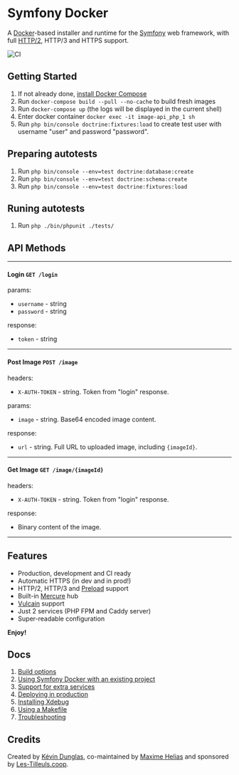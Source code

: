 # Symfony Docker

A [Docker](https://www.docker.com/)-based installer and runtime for the [Symfony](https://symfony.com) web framework, with full [HTTP/2](https://symfony.com/doc/current/weblink.html), HTTP/3 and HTTPS support.

![CI](https://github.com/dunglas/symfony-docker/workflows/CI/badge.svg)

## Getting Started

1. If not already done, [install Docker Compose](https://docs.docker.com/compose/install/)
2. Run `docker-compose build --pull --no-cache` to build fresh images
3. Run `docker-compose up` (the logs will be displayed in the current shell)
4. Enter docker container `docker exec -it image-api_php_1 sh`
5. Run `php bin/console doctrine:fixtures:load` to create test user with username "user" and password "password".

## Preparing autotests
1. Run `php bin/console --env=test doctrine:database:create`
2. Run `php bin/console --env=test doctrine:schema:create`
3. Run `php bin/console --env=test doctrine:fixtures:load`

## Runing autotests
1. Run `php ./bin/phpunit ./tests/`

## API Methods

---

#### Login `GET /login`

params:
* `username` - string
* `password` - string

response:
* `token` - string
---
#### Post Image `POST /image`

headers:
* `X-AUTH-TOKEN` - string. Token from "login" response.

params:
* `image` - string. Base64 encoded image content.

response:
* `url` - string. Full URL to uploaded image, including `{imageId}`.
---
#### Get Image `GET /image/{imageId}`

headers:
* `X-AUTH-TOKEN` - string. Token from "login" response.

response:
* Binary content of the image.

---

## Features

* Production, development and CI ready
* Automatic HTTPS (in dev and in prod!)
* HTTP/2, HTTP/3 and [Preload](https://symfony.com/doc/current/web_link.html) support
* Built-in [Mercure](https://symfony.com/doc/current/mercure.html) hub
* [Vulcain](https://vulcain.rocks) support
* Just 2 services (PHP FPM and Caddy server)
* Super-readable configuration

**Enjoy!**

## Docs

1. [Build options](docs/build.md)
2. [Using Symfony Docker with an existing project](docs/existing-project.md)
3. [Support for extra services](docs/extra-services.md)
4. [Deploying in production](docs/production.md)
5. [Installing Xdebug](docs/xdebug.md)
6. [Using a Makefile](docs/makefile.md)
7. [Troubleshooting](docs/troubleshooting.md)

## Credits

Created by [Kévin Dunglas](https://dunglas.fr), co-maintained by [Maxime Helias](https://twitter.com/maxhelias) and sponsored by [Les-Tilleuls.coop](https://les-tilleuls.coop).
